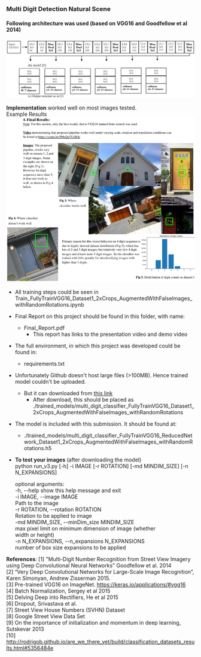### Multi Digit Detection Natural Scene

#### Following architecture was used (based on VGG16 and Goodfellow et al 2014)
![Architecture](images/architecture.png "Architecture")



**Implementation** worked well on most images tested.  
Example Results  
![Test Output](images/Final_Results.png "A Test Output")


- All training steps could be seen in Train_FullyTrainVGG16_Dataset1_2xCrops_AugmentedWithFalseImages_withRandomRotations.ipynb

- Final Report on this project should be found in this folder, with name:
  - Final_Report.pdf
    - This report has links to the presentation video and demo video

- The full environment, in which this project was developed could be found in:
  - requirements.txt

- Unfortunately Github doesn't host large files (>100MB). Hence trained model couldn't be uploaded. 
  - But it can downloaded from [this link](https://1drv.ms/u/s!Ai_USJWaRTc6iIBOkYyNdMkYSvMqLA)
    - After download, this should be placed as ./trained_models/multi_digit_classifier_FullyTrainVGG16_Dataset1_2xCrops_AugmentedWithFalseImages_withRandomRotations

- The model is included with this submission. It should be found at:
  - ./trained_models/multi_digit_classifier_FullyTrainVGG16_ReducedNetwork_Dataset1_2xCrops_AugmentedWithFalseImages_withRandomRotations.h5

- **To test your images** (after downloading the model)  
  python run_v3.py \[-h\] -i IMAGE \[-r ROTATION\] \[-md MINDIM_SIZE\] \[-n N_EXPANSIONS\]

  optional arguments:  
  -h, --help            show this help message and exit  
  -i IMAGE, --image IMAGE  
                        Path to the image  
  -r ROTATION, --rotation ROTATION  
                        Rotation to be applied to image  
  -md MINDIM_SIZE, --minDim_size MINDIM_SIZE  
                        max pixel limit on minimum dimension of image (whether  
                        width or height)  
  -n N_EXPANSIONS, --n_expansions N_EXPANSIONS  
                        number of box size expansions to be applied  


**References**:
[1] "Multi-Digit Number Recognition from Street View Imagery using Deep Convolutional Neural Networks" Goodfellow et al. 2014  
[2] “Very Deep Convolutional Networks for Large-Scale Image Recognition”, Karen Simonyan, Andrew Zisserman 2015.  
[3] Pre-trained VGG16 on ImageNet. https://keras.io/applications/#vgg16  
[4] Batch Normalization, Sergey et al 2015  
[5] Delving Deep into Rectifiers, He et al 2015  
[6] Dropout, Srivastava et al.  
[7] Street View House Numbers (SVHN) Dataset  
[8] Google Street View Data Set  
[9] On the importance of initialization and momentum in deep learning, Sutskevar 2013  
[10] http://rodrigob.github.io/are_we_there_yet/build/classification_datasets_results.html#5356484e  

